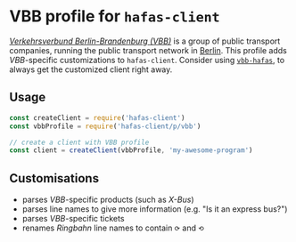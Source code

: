 # VBB profile for `hafas-client`

[*Verkehrsverbund Berlin-Brandenburg (VBB)*](https://en.wikipedia.org/wiki/Verkehrsverbund_Berlin-Brandenburg) is a group of public transport companies, running the public transport network in [Berlin](https://en.wikipedia.org/wiki/Berlin). This profile adds *VBB*-specific customizations to `hafas-client`. Consider using [`vbb-hafas`](https://github.com/derhuerst/vbb-hafas#vbb-hafas), to always get the customized client right away.

## Usage

```js
const createClient = require('hafas-client')
const vbbProfile = require('hafas-client/p/vbb')

// create a client with VBB profile
const client = createClient(vbbProfile, 'my-awesome-program')
```


## Customisations

- parses *VBB*-specific products (such as *X-Bus*)
- parses line names to give more information (e.g. "Is it an express bus?")
- parses *VBB*-specific tickets
- renames *Ringbahn* line names to contain `⟳` and `⟲`
